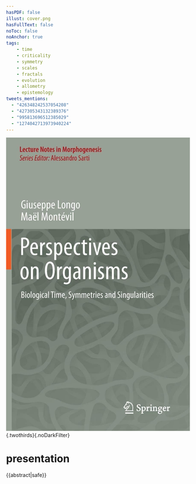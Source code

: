 ```yaml
---
hasPDF: false
illust: cover.png
hasFullText: false
noToc: false
noAnchor: true
tags: 
    - time
    - criticality
    - symmetry
    - scales
    - fractals
    - evolution
    - allometry
    - epistemology
tweets_mentions:
  - "426348242537054208"
  - "427305343132389376"
  - "995813696512385029"
  - "1274042713973940224"
---
```


![{{title}}-cover](cover.png){.twothirds}{.noDarkFilter}

#  presentation

{{abstract|safe}}
